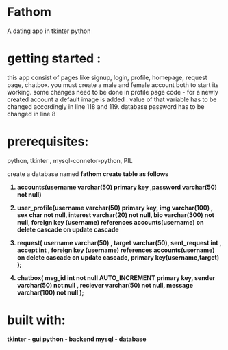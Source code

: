 # Fathom
A dating app in tkinter python

# getting started :
this app consist of pages like signup, login, profile, homepage, request page, chatbox.
you must create a male and female account both to start its working.
some changes need to be done in profile page code - 
    for a newly created account a default image is added . value of that variable has to be changed accordingly in line 118 and 119.
    database password has to be changed in line 8

# prerequisites:
python, tkinter , mysql-connetor-python, PIL

create a database named <b>fathom<b>
create table as follows
1) accounts(username varchar(50) primary key ,password varchar(50) not null)

2) user_profile(username varchar(50) primary key,
      img varchar(100) ,
      sex char not null,
      interest varchar(20) not null,
      bio varchar(300) not null,
      foreign key (username) 
      references accounts(username)
      on delete cascade
      on update cascade
      
3) request(
	username varchar(50) ,
    target varchar(50), 
    sent_request int ,
    accept int ,
    foreign key (username) 
    references accounts(username)
    on delete cascade
    on update cascade,
    primary key(username,target)
);

4) chatbox(
	msg_id int not null AUTO_INCREMENT primary key,
	sender varchar(50) not null , 
    reciever varchar(50) not null,
    message varchar(100) not null
);

# built with:
tkinter - gui
python - backend
mysql - database
